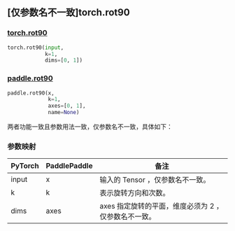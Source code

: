 ## [仅参数名不一致]torch.rot90

### [torch.rot90](https://pytorch.org/docs/stable/generated/torch.rot90.html?highlight=torch+rot90#torch.rot90)
```python
torch.rot90(input,
            k=1,
            dims=[0, 1])
```

### [paddle.rot90](https://www.paddlepaddle.org.cn/documentation/docs/zh/api/paddle/rot90_cn.html#rot90)

```python
paddle.rot90(x,
             k=1,
             axes=[0, 1],
             name=None)
```

两者功能一致且参数用法一致，仅参数名不一致，具体如下：
### 参数映射
| PyTorch       | PaddlePaddle | 备注                                                   |
| ------------- | ------------ | ------------------------------------------------------ |
| input         | x            | 输入的 Tensor ，仅参数名不一致。                   |
| k         | k            | 表示旋转方向和次数。                   |
| dims          | axes         | axes 指定旋转的平面，维度必须为 2 ，仅参数名不一致。   |
